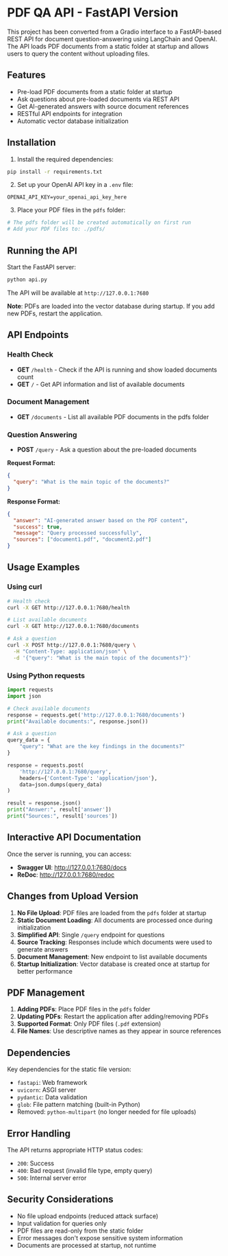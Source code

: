 # PDF QA API - FastAPI Version

This project has been converted from a Gradio interface to a FastAPI-based REST API for document question-answering using LangChain and OpenAI. The API loads PDF documents from a static folder at startup and allows users to query the content without uploading files.

## Features

- Pre-load PDF documents from a static folder at startup
- Ask questions about pre-loaded documents via REST API  
- Get AI-generated answers with source document references
- RESTful API endpoints for integration
- Automatic vector database initialization

## Installation

1. Install the required dependencies:
```bash
pip install -r requirements.txt
```

2. Set up your OpenAI API key in a `.env` file:
```
OPENAI_API_KEY=your_openai_api_key_here
```

3. Place your PDF files in the `pdfs` folder:
```bash
# The pdfs folder will be created automatically on first run
# Add your PDF files to: ./pdfs/
```

## Running the API

Start the FastAPI server:
```bash
python api.py
```

The API will be available at `http://127.0.0.1:7680`

**Note**: PDFs are loaded into the vector database during startup. If you add new PDFs, restart the application.

## API Endpoints

### Health Check
- **GET** `/health` - Check if the API is running and show loaded documents count
- **GET** `/` - Get API information and list of available documents

### Document Management
- **GET** `/documents` - List all available PDF documents in the pdfs folder

### Question Answering
- **POST** `/query` - Ask a question about the pre-loaded documents

**Request Format:**
```json
{
  "query": "What is the main topic of the documents?"
}
```

**Response Format:**
```json
{
  "answer": "AI-generated answer based on the PDF content",
  "success": true,
  "message": "Query processed successfully",
  "sources": ["document1.pdf", "document2.pdf"]
}
```

## Usage Examples

### Using curl
```bash
# Health check
curl -X GET http://127.0.0.1:7680/health

# List available documents
curl -X GET http://127.0.0.1:7680/documents

# Ask a question
curl -X POST http://127.0.0.1:7680/query \
  -H "Content-Type: application/json" \
  -d '{"query": "What is the main topic of the documents?"}'
```

### Using Python requests
```python
import requests
import json

# Check available documents
response = requests.get('http://127.0.0.1:7680/documents')
print("Available documents:", response.json())

# Ask a question
query_data = {
    "query": "What are the key findings in the documents?"
}

response = requests.post(
    'http://127.0.0.1:7680/query',
    headers={'Content-Type': 'application/json'},
    data=json.dumps(query_data)
)

result = response.json()
print("Answer:", result['answer'])
print("Sources:", result['sources'])
```

## Interactive API Documentation

Once the server is running, you can access:
- **Swagger UI**: http://127.0.0.1:7680/docs
- **ReDoc**: http://127.0.0.1:7680/redoc

## Changes from Upload Version

1. **No File Upload**: PDF files are loaded from the `pdfs` folder at startup
2. **Static Document Loading**: All documents are processed once during initialization
3. **Simplified API**: Single `/query` endpoint for questions
4. **Source Tracking**: Responses include which documents were used to generate answers
5. **Document Management**: New endpoint to list available documents
6. **Startup Initialization**: Vector database is created once at startup for better performance

## PDF Management

1. **Adding PDFs**: Place PDF files in the `pdfs` folder
2. **Updating PDFs**: Restart the application after adding/removing PDFs
3. **Supported Format**: Only PDF files (`.pdf` extension)
4. **File Names**: Use descriptive names as they appear in source references

## Dependencies

Key dependencies for the static file version:
- `fastapi`: Web framework
- `uvicorn`: ASGI server  
- `pydantic`: Data validation
- `glob`: File pattern matching (built-in Python)
- Removed: `python-multipart` (no longer needed for file uploads)

## Error Handling

The API returns appropriate HTTP status codes:
- `200`: Success
- `400`: Bad request (invalid file type, empty query)
- `500`: Internal server error

## Security Considerations

- No file upload endpoints (reduced attack surface)
- Input validation for queries only
- PDF files are read-only from the static folder
- Error messages don't expose sensitive system information
- Documents are processed at startup, not runtime
